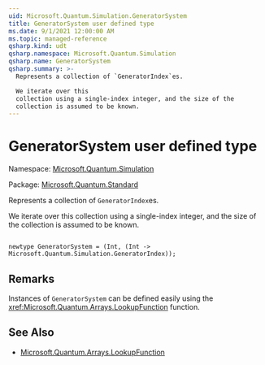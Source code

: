 ```yaml
---
uid: Microsoft.Quantum.Simulation.GeneratorSystem
title: GeneratorSystem user defined type
ms.date: 9/1/2021 12:00:00 AM
ms.topic: managed-reference
qsharp.kind: udt
qsharp.namespace: Microsoft.Quantum.Simulation
qsharp.name: GeneratorSystem
qsharp.summary: >-
  Represents a collection of `GeneratorIndex`es.

  We iterate over this
  collection using a single-index integer, and the size of the
  collection is assumed to be known.
---
```


# GeneratorSystem user defined type

Namespace: [Microsoft.Quantum.Simulation](xref:Microsoft.Quantum.Simulation)

Package: [Microsoft.Quantum.Standard](https://nuget.org/packages/Microsoft.Quantum.Standard)


Represents a collection of `GeneratorIndex`es.We iterate over thiscollection using a single-index integer, and the size of thecollection is assumed to be known.

```qsharp

newtype GeneratorSystem = (Int, (Int -> Microsoft.Quantum.Simulation.GeneratorIndex));
```



## Remarks

Instances of `GeneratorSystem` can be defined easily using the<xref:Microsoft.Quantum.Arrays.LookupFunction> function.

## See Also

- [Microsoft.Quantum.Arrays.LookupFunction](xref:Microsoft.Quantum.Arrays.LookupFunction)